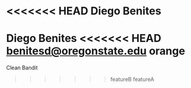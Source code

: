 <<<<<<< HEAD
Diego Benites
=======
Diego Benites
<<<<<<< HEAD
benitesd@oregonstate.edu
orange
=======
Clean Bandit
>>>>>>> featureB
>>>>>>> featureA
